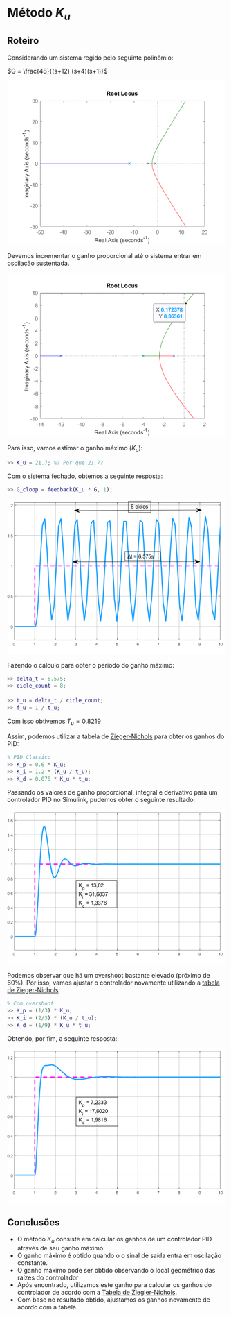 # Método $K_u$

## Roteiro

Considerando um sistema regido pelo seguinte polinômio:

$G = \frac{48}{(s+12) (s+4)(s+1)}$

![Local geométrico das raízes](./pictures/rlocus_G(1).png)

Devemos incrementar o ganho proporcional até o sistema entrar em oscilação sustentada.

![](./pictures/rlocus_G(1)(1).png)

Para isso, vamos estimar o ganho máximo ($K_u$):

```matlab
>> K_u = 21.7; %? Por que 21.7?
```

Com o sistema fechado, obtemos a seguinte resposta:

```matlab
>> G_cloop = feedback(K_u * G, 1);
```

![Resposta em malha fechada](./pictures/K_u_out.png)

Fazendo o cálculo para obter o período do ganho máximo:

```matlab
>> delta_t = 6.575;
>> cicle_count = 8;

>> t_u = delta_t / cicle_count;
>> f_u = 1 / t_u;
```

Com isso obtivemos $T_u = 0.8219$

Assim, podemos utilizar a tabela de [Zieger-Nichols](../zieger_nichols.md) para obter os ganhos do PID:

```matlab
% PID Classico
>> K_p = 0.6 * K_u;
>> K_i = 1.2 * (K_u / t_u);
>> K_d = 0.075 * K_u * t_u;
```

Passando os valores de ganho proporcional, integral e derivativo para um controlador PID no Simulink, pudemos obter o seguinte resultado:

![$PID_G$](./pictures/PID_G.png)

Podemos observar que há um overshoot bastante elevado (próximo de 60%). Por isso, vamos ajustar o controlador novamente utilizando a [tabela de Zieger-Nichols](../zieger_nichols.md):

```matlab
% Com overshoot
>> K_p = (1/3) * K_u;
>> K_i = (2/3) * (K_u / t_u);
>> K_d = (1/9) * K_u * t_u;
```

Obtendo, por fim, a seguinte resposta:

![$PID_{final}$](./pictures/PID_G_final.png)

## Conclusões

- O método $K_u$ consiste em calcular os ganhos de um controlador PID através de seu ganho máximo.
- O ganho máximo é obtido quando o o sinal de saída entra em oscilação constante.
- O ganho máximo pode ser obtido observando o local geométrico das raízes do controlador
- Após encontrado, utilizamos este ganho para calcular os ganhos do controlador de acordo com a [Tabela de Ziegler-Nichols](../zieger_nichols.md).
- Com base no resultado obtido, ajustamos os ganhos novamente de acordo com a tabela.